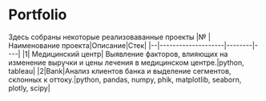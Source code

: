 # Portfolio
Здесь собраны некоторые реализоваванные проекты
|№ |Наименование проекта|Описание|Стек|
|--|--------------------|--------|----|
|1| Медицинский центр| Выявление факторов, влияющих на изменение выручки и цены лечения в медицинском центре.|python, tableau| 
|2|Bank|Анализ клиентов банка и выделение сегментов, склонных к оттоку.|python, pandas, numpy, phik, matplotlib, seaborn, plotly, scipy|


